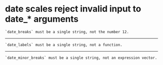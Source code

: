 # date scales reject invalid input to date_* arguments

    `date_breaks` must be a single string, not the number 12.

---

    `date_labels` must be a single string, not a function.

---

    `date_minor_breaks` must be a single string, not an expression vector.

